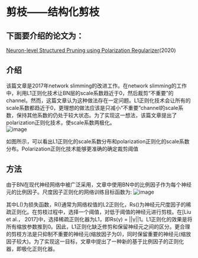 # 剪枝——结构化剪枝
## 下面要介绍的论文为：
[Neuron-level Structured Pruning using Polarization Regularizer](https://www.researchgate.net/profile/Tao-Zhuang-4/publication/344781579_Neuron-level_Structured_Pruning_using_Polarization_Regularizer/links/5f9bf48c299bf1b53e514c0c/Neuron-level-Structured-Pruning-using-Polarization-Regularizer.pdf)(2020)  
## 介绍
该篇文章是2017年network slimming的改进工作。在network slimming的工作中，利用L1正则化技术让BN层的scale系数趋近于0，然后裁剪“不重要”的channel。然而，这篇文章认为这种做法存在一定问题。L1正则化技术会让所有的scale系数都趋近于0，更理想的做法应该是只减小“不重要”channel的scale系数，保持其他系数的仍处于较大状态。为了实现这一想法，该篇文章提出了polarization正则化技术，使scale系数两极化。  
![image](https://user-images.githubusercontent.com/80331072/116501567-af7a4300-a8e3-11eb-80d6-0e95041e9d7c.png)

如图所示，可以看出L1正则化的scale系数分布和polarization正则化的scale系数分布。Polarization正则化技术能够更准确的确定裁剪阈值  
## 方法
由于BN在现代神经网络中被广泛采用，文章中使用BN中的比例因子作为每个神经元的比例因子。尺度因子正则化的网络训练目标函数为:
![image](https://user-images.githubusercontent.com/80331072/116501782-4c3ce080-a8e4-11eb-9c92-7f3d4f47858b.png)

其中L()为损失函数，R()通常为网络权值的L2正则化，Rs()为神经元尺度因子的稀疏正则化。在剪枝过程中，选择一个阈值，对低于阈值的神经元进行剪枝。在[Liu et al.， 2017]中，选择稀疏正则化器为L1，即Rs(γ) = ||γ||1。L1正则化的效果是将所有缩放参数推到0。因此，L1正则化缺乏修剪和保留神经元之间的区分。更合理的剪枝方法是只抑制不重要的神经元(缩放因子为0)，同时保留重要的神经元(缩放因子较大)。为了实现这一目标，文章中提出了一种新的基于比例因子的正则化器，即极化正则化器。

